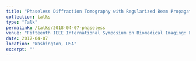 ```yaml
---
title: "Phaseless Diffraction Tomography with Regularized Beam Propagation"
collection: talks
type: "Talk"
permalink: /talks/2018-04-07-phaseless
venue: "Fifteenth IEEE International Symposium on Biomedical Imaging: From Nano to Macro (ISBI’18)"
date: 2017-04-07
location: "Washington, USA"
excerpt: ""
---
```


